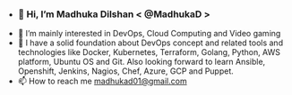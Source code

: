 - ### 👋 Hi, I’m Madhuka Dilshan < @MadhukaD >
- 👀 I’m mainly interested in DevOps, Cloud Computing and Video gaming
- 🌱 I have a solid foundation about DevOps concept and related tools and technologies like Docker, Kubernetes, Terraform, Golang, Python, AWS platform, Ubuntu OS and Git. Also looking forward to learn Ansible, Openshift, Jenkins, Nagios, Chef, Azure, GCP and Puppet.
- 📫 How to reach me madhukad01@gmail.com

<!---
MadhukaD/MadhukaD is a ✨ special ✨ repository because its `README.md` (this file) appears on your GitHub profile.
You can click the Preview link to take a look at your changes.
--->
